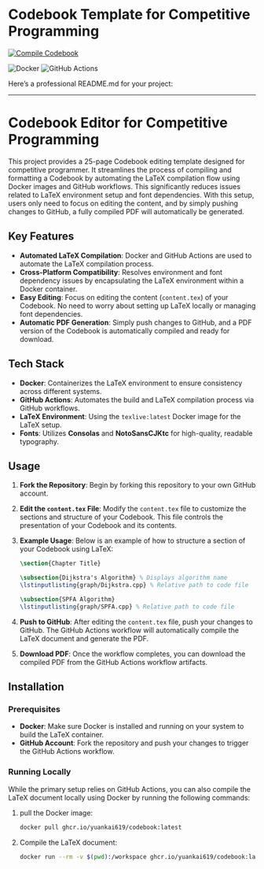 # Codebook Template for Competitive Programming

[![Compile Codebook](https://github.com/Yuankai619/Mashu-Codebook/actions/workflows/check.yml/badge.svg)](https://github.com/Yuankai619/Mashu-Codebook/actions/workflows/check.yml)

![Docker](https://img.shields.io/badge/docker-%230db7ed.svg?style=for-the-badge&logo=docker&logoColor=white)
![GitHub Actions](https://img.shields.io/badge/github%20actions-%232671E5.svg?style=for-the-badge&logo=githubactions&logoColor=white)

Here’s a professional README.md for your project:

---

# Codebook Editor for Competitive Programming

This project provides a 25-page Codebook editing template designed for competitive programmer. It streamlines the process of compiling and formatting a Codebook by automating the LaTeX compilation flow using Docker images and GitHub workflows. This significantly reduces issues related to LaTeX environment setup and font dependencies. With this setup, users only need to focus on editing the content, and by simply pushing changes to GitHub, a fully compiled PDF will automatically be generated.

## Key Features

-   **Automated LaTeX Compilation**: Docker and GitHub Actions are used to automate the LaTeX compilation process.
-   **Cross-Platform Compatibility**: Resolves environment and font dependency issues by encapsulating the LaTeX environment within a Docker container.
-   **Easy Editing**: Focus on editing the content (`content.tex`) of your Codebook. No need to worry about setting up LaTeX locally or managing font dependencies.
-   **Automatic PDF Generation**: Simply push changes to GitHub, and a PDF version of the Codebook is automatically compiled and ready for download.

## Tech Stack

-   **Docker**: Containerizes the LaTeX environment to ensure consistency across different systems.
-   **GitHub Actions**: Automates the build and LaTeX compilation process via GitHub workflows.
-   **LaTeX Environment**: Using the `texlive:latest` Docker image for the LaTeX setup.
-   **Fonts**: Utilizes **Consolas** and **NotoSansCJKtc** for high-quality, readable typography.

## Usage

1. **Fork the Repository**: Begin by forking this repository to your own GitHub account.

2. **Edit the `content.tex` File**: Modify the `content.tex` file to customize the sections and structure of your Codebook. This file controls the presentation of your Codebook and its contents.

3. **Example Usage**: Below is an example of how to structure a section of your Codebook using LaTeX:

    ```latex
    \section{Chapter Title}

    \subsection{Dijkstra's Algorithm} % Displays algorithm name
    \lstinputlisting{graph/Dijkstra.cpp} % Relative path to code file

    \subsection{SPFA Algorithm}
    \lstinputlisting{graph/SPFA.cpp} % Relative path to code file
    ```

4. **Push to GitHub**: After editing the `content.tex` file, push your changes to GitHub. The GitHub Actions workflow will automatically compile the LaTeX document and generate the PDF.

5. **Download PDF**: Once the workflow completes, you can download the compiled PDF from the GitHub Actions workflow artifacts.

## Installation

### Prerequisites

-   **Docker**: Make sure Docker is installed and running on your system to build the LaTeX container.
-   **GitHub Account**: Fork the repository and push your changes to trigger the GitHub Actions workflow.

### Running Locally

While the primary setup relies on GitHub Actions, you can also compile the LaTeX document locally using Docker by running the following commands:

1. pull the Docker image:

    ```bash
    docker pull ghcr.io/yuankai619/codebook:latest
    ```

2. Compile the LaTeX document:

    ```bash
    docker run --rm -v $(pwd):/workspace ghcr.io/yuankai619/codebook:latest bash -c "xelatex codebook.tex && xelatex codebook.tex"
    ```

